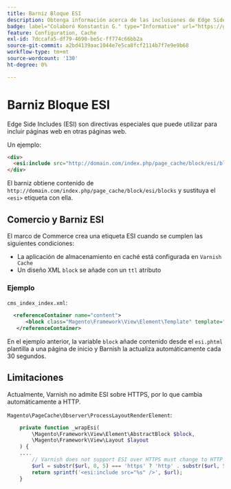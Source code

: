 ```yaml
---
title: Barniz Bloque ESI
description: Obtenga información acerca de las inclusiones de Edge Side y cómo puede utilizarlas para incrustar páginas web.
badge: label="Colaboró Konstantin G." type="Informative" url="https://github.com/goivvy" tooltip="Konstantin G."
feature: Configuration, Cache
exl-id: 7dccafa5-df79-4690-be5c-ff774c66bb2a
source-git-commit: a2bd4139aac1044e7e5ca8fcf2114b7f7e9e9b68
workflow-type: tm+mt
source-wordcount: '130'
ht-degree: 0%

---
```


# Barniz Bloque ESI

Edge Side Includes (ESI) son directivas especiales que puede utilizar para incluir páginas web en otras páginas web.

Un ejemplo:

```html
<div>
  <esi:include src="http://domain.com/index.php/page_cache/block/esi/blocks"/>
</div>
```

El barniz obtiene contenido de `http://domain.com/index.php/page_cache/block/esi/blocks` y sustituya el `<esi>` etiqueta con ella.

## Comercio y Barniz ESI

El marco de Commerce crea una etiqueta ESI cuando se cumplen las siguientes condiciones:

- La aplicación de almacenamiento en caché está configurada en `Varnish Cache`
- Un diseño XML `block` se añade con un `ttl` atributo

### Ejemplo

`cms_index_index.xml`:

```xml
  <referenceContainer name="content">
      <block class="Magento\Framework\View\Element\Template" template="Magento_Paypal::esi.phtml" ttl="30"/>
   </referenceContainer>
```

En el ejemplo anterior, la variable `block` añade contenido desde el `esi.phtml` plantilla a una página de inicio y Barnish la actualiza automáticamente cada 30 segundos.

## Limitaciones

Actualmente, Varnish no admite ESI sobre HTTPS, por lo que cambia automáticamente a HTTP.

`Magento\PageCache\Observer\ProcessLayoutRenderElement`:

```php
    private function _wrapEsi(
        \Magento\Framework\View\Element\AbstractBlock $block,
        \Magento\Framework\View\Layout $layout
    ) {
    ....
        // Varnish does not support ESI over HTTPS must change to HTTP
        $url = substr($url, 0, 5) === 'https' ? 'http' . substr($url, 5) : $url;
        return sprintf('<esi:include src="%s" />', $url);
    }
```
